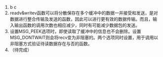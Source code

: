 1. b c
2. readv&writev函数可以将分散保存在多个缓冲中的数据一并接受和发送，是对数据进行整合传输及发送的函数，因此可以进行更有效的数据传输。而且，输入输出函数的调用次数也相应减少，同时有可能减少数据包的发送。
3. 设置MSG_PEEK选项时，即使读取了缓冲中的信息也不会删除。设置MSG_DONTWAIT则会将recv变为非阻塞的。两个选项同时设置，用于调用以非阻塞方式验证待读数据存在与否的函数。
4. （待完成）